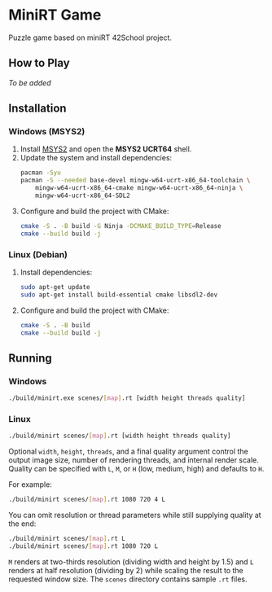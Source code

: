 # MiniRT Game

Puzzle game based on miniRT 42School project.

## How to Play
*To be added*

## Installation

### Windows (MSYS2)
1. Install [MSYS2](https://www.msys2.org/) and open the **MSYS2 UCRT64** shell.
2. Update the system and install dependencies:
   ```bash
   pacman -Syu
   pacman -S --needed base-devel mingw-w64-ucrt-x86_64-toolchain \
       mingw-w64-ucrt-x86_64-cmake mingw-w64-ucrt-x86_64-ninja \
       mingw-w64-ucrt-x86_64-SDL2
   ```
3. Configure and build the project with CMake:
   ```bash
   cmake -S . -B build -G Ninja -DCMAKE_BUILD_TYPE=Release
   cmake --build build -j
   ```

### Linux (Debian)
1. Install dependencies:
   ```bash
   sudo apt-get update
   sudo apt-get install build-essential cmake libsdl2-dev
   ```
2. Configure and build the project with CMake:
   ```bash
   cmake -S . -B build
   cmake --build build -j
   ```

## Running

### Windows
```bash
./build/minirt.exe scenes/[map].rt [width height threads quality]
```

### Linux
```bash
./build/minirt scenes/[map].rt [width height threads quality]
```

Optional `width`, `height`, `threads`, and a final quality argument control the output image size, number of rendering threads, and internal render scale. Quality can be specified with `L`, `M`, or `H` (low, medium, high) and defaults to `H`.

For example:

```bash
./build/minirt scenes/[map].rt 1080 720 4 L
```

You can omit resolution or thread parameters while still supplying quality at the end:

```bash
./build/minirt scenes/[map].rt L
./build/minirt scenes/[map].rt 1080 720 L
```

`M` renders at two-thirds resolution (dividing width and height by 1.5) and `L` renders at half resolution (dividing by 2) while scaling the result to the requested window size.
The `scenes` directory contains sample `.rt` files.
